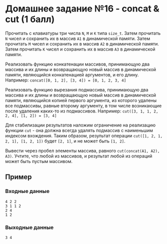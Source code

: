 # Домашнее задание №16 - concat & cut (1 балл)

Прочитать с клавиатуры три числа `N`, `M` и `K` типа `size_t`. Затем прочитать `N` чисел и
сохранить их в массив `A1` в динамической памяти. Затем прочитать `M` чисел и сохранить их в 
массив `A2` в динамической памяти. Затем прочитать `K` чисел и сохранить их в массив `A3` в
динамической памяти.

Реализовать функцию конкатенации массивов, принимающую два массива и их длины и возвращающую новый
массив в динамической памяти, являющийся конкатенацией аргументов, и его длину. Например:
`concat([0, 1, 2], [3, 4]) = [0, 1, 2, 3, 4]`

Реализовать функцию вырезания подмассива, принимающую два массива и их длины и возвращающую новый
массив в динамической памяти, являющийся копией первого аргумента, из которого удалены все
подмассивы, равные второму аргументу, в том числе возникающие после удаления каких-то из
подмассивов. Например:
`cut([3, 1, 1, 2, 2, 4], [1, 2]) = [3, 4]`

Для стабилизации результатов наложим ограничение на реализацию функции `cut` - она должна всегда
удалять подмассив с наименьшим индексом вхождения. Таким образом, результат операции
`cut([1, 2, 1, 2, 1], [1, 2, 1])` будет `[2, 1]`, и не может быть `[1, 2]`.

Вывести через пробел элементы массива, равного `cut(concat(A1, A2), A3)`. Учтите, что любой из
массивов, и результат любой из операций может быть пустым массивом.

## Пример

### Входные данные

```
4 2 2
3 1 1 2
2 4
1 2
```

### Выходные данные

```
3 4

```
